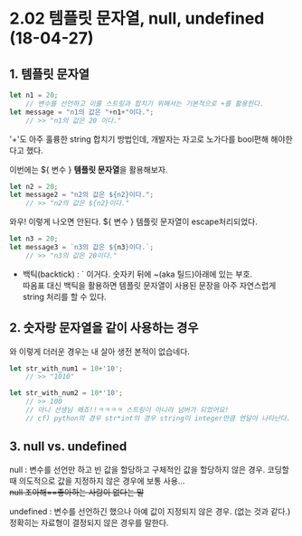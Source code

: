 2.02 템플릿 문자열, null, undefined (18-04-27)
== 

## 1. 템플릿 문자열

```js 
let n1 = 20;
    // 변수를 선언하고 이를 스트링과 합치기 위해서는 기본적으로 +를 활용한다.
let message = "n1의 값은 "+n1+"이다.";
    // >> "n1의 값은 20 이다."
```
'+'도 아주 훌륭한 string 합치기 방법인데, 개발자는 자고로 노가다를 bool편해 해야한다고 했다.  

이번에는 ${ 변수 } **템플릿 문자열**을 활용해보자.
```js
let n2 = 20;
let message2 = "n2의 값은 ${n2}이다.";
    // >> "n2의 값은 ${n2}이다."
```
와우! 이렇게 나오면 안된다. ${ 변수 } 템플릿 문자열이 escape처리되었다.  
```js
let n3 = 20;
let message3 = `n3의 값은 ${n3}이다.`;
    // >> "n3의 값은 20이다."
```
* 백틱(backtick) : ` 이거다. 숫자키 뒤에 ~(aka 틸드)아래에 있는 부호.  
따옴표 대신 백틱을 활용하면 템플릿 문자열이 사용된 문장을 아주 자연스럽게 string 처리를 할 수 있다.

## 2. 숫자랑 문자열을 같이 사용하는 경우

와 이렇게 더러운 경우는 내 살아 생전 본적이 없습네다.
```js
let str_with_num1 = 10+'10';
    // >> "1010"

let str_with_num2 = 10*'10';
    // >> 100
    // 아니 선생님 왜죠!!ㅋㅋㅋㅋ 스트링이 아니라 넘버가 되었어요!
    // cf) python의 경우 str*int의 경우 string이 integer만큼 연달아 나타난다.
```

## 3. null vs. undefined

null : 변수를 선언만 하고 빈 값을 할당하고 구체적인 값을 할당하지 않은 경우. 코딩할 때 의도적으로 값을 지정하지 않은 경우에 보통 사용...  
~~null 조아해==좋아하는 사람이 없다는 말~~ 
 
undefined : 변수를 선언하긴 했으나 아예 값이 지정되지 않은 경우. (없는 것과 같다.) 정확히는 자료형이 결정되지 않은 경우를 말한다.